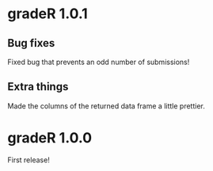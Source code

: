 # gradeR 1.0.1

## Bug fixes

Fixed bug that prevents an odd number of submissions!

## Extra things

Made the columns of the returned data frame a little prettier.



# gradeR 1.0.0

First release!

